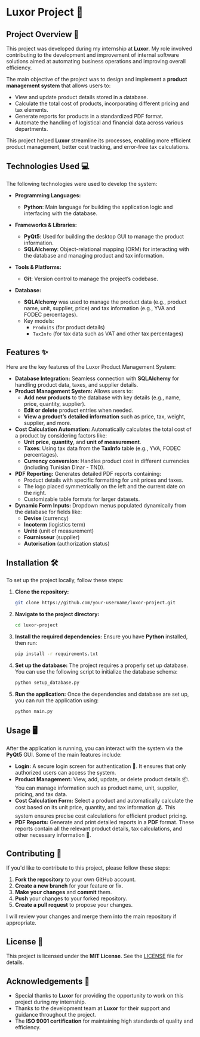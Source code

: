 
# Luxor Project 🚀

## Project Overview 🌟
This project was developed during my internship at **Luxor**. My role involved contributing to the development and improvement of internal software solutions aimed at automating business operations and improving overall efficiency.

The main objective of the project was to design and implement a **product management system** that allows users to:
- View and update product details stored in a database.
- Calculate the total cost of products, incorporating different pricing and tax elements.
- Generate reports for products in a standardized PDF format.
- Automate the handling of logistical and financial data across various departments.

This project helped **Luxor** streamline its processes, enabling more efficient product management, better cost tracking, and error-free tax calculations.

## Technologies Used 💻
The following technologies were used to develop the system:

- **Programming Languages:** 
  - **Python**: Main language for building the application logic and interfacing with the database.

- **Frameworks & Libraries:**
  - **PyQt5**: Used for building the desktop GUI to manage the product information.
  - **SQLAlchemy**: Object-relational mapping (ORM) for interacting with the database and managing product and tax information.

- **Tools & Platforms:**
  - **Git**: Version control to manage the project’s codebase.

- **Database:**
  - **SQLAlchemy** was used to manage the product data (e.g., product name, unit, supplier, price) and tax information (e.g., YVA and FODEC percentages).
  - Key models: 
    - `Produits` (for product details)
    - `TaxInfo` (for tax data such as VAT and other tax percentages)

## Features ✨
Here are the key features of the Luxor Product Management System:

- **Database Integration:** Seamless connection with **SQLAlchemy** for handling product data, taxes, and supplier details.
- **Product Management System:** Allows users to:
  - **Add new products** to the database with key details (e.g., name, price, quantity, supplier).
  - **Edit or delete** product entries when needed.
  - **View a product’s detailed information** such as price, tax, weight, supplier, and more.
- **Cost Calculation Automation:** Automatically calculates the total cost of a product by considering factors like:
  - **Unit price**, **quantity**, and **unit of measurement**.
  - **Taxes**: Using tax data from the **TaxInfo** table (e.g., YVA, FODEC percentages).
  - **Currency conversion**: Handles product cost in different currencies (including Tunisian Dinar - TND).
- **PDF Reporting:** Generates detailed PDF reports containing:
  - Product details with specific formatting for unit prices and taxes.
  - The logo placed symmetrically on the left and the current date on the right.
  - Customizable table formats for larger datasets.
- **Dynamic Form Inputs:** Dropdown menus populated dynamically from the database for fields like:
  - **Devise** (currency)
  - **Incoterm** (logistics term)
  - **Unité** (unit of measurement)
  - **Fournisseur** (supplier)
  - **Autorisation** (authorization status)

## Installation 🛠️
To set up the project locally, follow these steps:

1. **Clone the repository:**
   ```bash
   git clone https://github.com/your-username/luxor-project.git
   ```

2. **Navigate to the project directory:**
   ```bash
   cd luxor-project
   ```

3. **Install the required dependencies:**
   Ensure you have **Python** installed, then run:
   ```bash
   pip install -r requirements.txt
   ```

4. **Set up the database:**
   The project requires a properly set up database. You can use the following script to initialize the database schema:
   ```bash
   python setup_database.py
   ```

5. **Run the application:**
   Once the dependencies and database are set up, you can run the application using:
   ```bash
   python main.py
   ```

## Usage 🖥️
After the application is running, you can interact with the system via the **PyQt5** GUI. Some of the main features include:

- **Login:** A secure login screen for authentication 🔐. It ensures that only authorized users can access the system.
- **Product Management:** View, add, update, or delete product details 📦. You can manage information such as product name, unit, supplier, pricing, and tax data.
- **Cost Calculation Form:** Select a product and automatically calculate the cost based on its unit price, quantity, and tax information 💰. This system ensures precise cost calculations for efficient product pricing.
- **PDF Reports:** Generate and print detailed reports in a **PDF** format. These reports contain all the relevant product details, tax calculations, and other necessary information 📄.

## Contributing 🤝
If you'd like to contribute to this project, please follow these steps:

1. **Fork the repository** to your own GitHub account.
2. **Create a new branch** for your feature or fix.
3. **Make your changes** and **commit** them.
4. **Push** your changes to your forked repository.
5. **Create a pull request** to propose your changes.

I will review your changes and merge them into the main repository if appropriate.

## License 📝
This project is licensed under the **MIT License**. See the [LICENSE](LICENSE) file for details.

## Acknowledgements 🙏
- Special thanks to **Luxor** for providing the opportunity to work on this project during my internship.
- Thanks to the development team at **Luxor** for their support and guidance throughout the project.
- The **ISO 9001 certification** for maintaining high standards of quality and efficiency.
